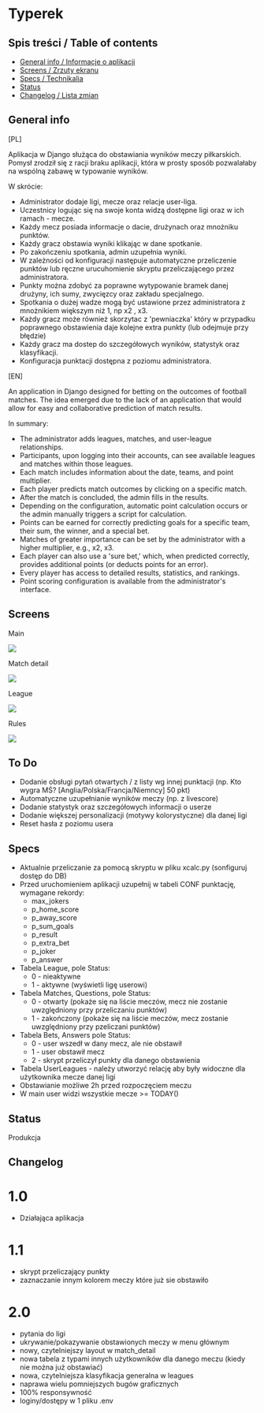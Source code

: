 # Typerek

## Spis treści / Table of contents
* [General info / Informacje o aplikacji](#general-info)
* [Screens / Zrzuty ekranu](#screens)
* [Specs / Technikalia](#specs)
* [Status](#status)
* [Changelog / Lista zmian](#changelog)


## General info
[PL]

Aplikacja w Django służąca do obstawiania wyników meczy piłkarskich. Pomysł zrodził się z racji braku aplikacji, która w prosty sposób pozwalałaby na wspólną zabawę w typowanie wyników. 

W skrócie:
* Administrator dodaje ligi, mecze oraz relacje user-liga.
* Uczestnicy logując się na swoje konta widzą dostępne ligi oraz w ich ramach - mecze.
* Każdy mecz posiada informacje o dacie, drużynach oraz mnożniku punktów.
* Każdy gracz obstawia wyniki klikając w dane spotkanie.
* Po zakończeniu spotkania, admin uzupełnia wyniki.
* W zależności od konfiguracji następuje automatyczne przeliczenie punktów lub ręczne urucuhomienie skryptu przeliczającego przez administratora.
* Punkty można zdobyć za poprawne wytypowanie bramek danej drużyny, ich sumy, zwycięzcy oraz zakładu specjalnego.
* Spotkania o dużej wadze mogą być ustawione przez administratora z mnożnikiem większym niż 1, np x2 , x3.
* Każdy gracz może również skorzytac z 'pewniaczka' który w przypadku poprawnego obstawienia daje kolejne extra punkty (lub odejmuje przy błędzie)
* Każdy gracz ma dostep do szczegółowych wyników, statystyk oraz klasyfikacji.
* Konfiguracja punktacji dostępna z poziomu administratora.

[EN]

An application in Django designed for betting on the outcomes of football matches. The idea emerged due to the lack of an application that would allow for easy and collaborative prediction of match results.

In summary:

* The administrator adds leagues, matches, and user-league relationships.
* Participants, upon logging into their accounts, can see available leagues and matches within those leagues.
* Each match includes information about the date, teams, and point multiplier.
* Each player predicts match outcomes by clicking on a specific match.
* After the match is concluded, the admin fills in the results.
* Depending on the configuration, automatic point calculation occurs or the admin manually triggers a script for calculation.
* Points can be earned for correctly predicting goals for a specific team, their sum, the winner, and a special bet.
* Matches of greater importance can be set by the administrator with a higher multiplier, e.g., x2, x3.
* Each player can also use a 'sure bet,' which, when predicted correctly, provides additional points (or deducts points for an error).
* Every player has access to detailed results, statistics, and rankings.
* Point scoring configuration is available from the administrator's interface.
	
## Screens

Main

![](https://i.ibb.co/wY8nqT2/main.png)

Match detail

![](https://i.ibb.co/Bqmb2M3/match-detail.png)

League

![](https://i.ibb.co/Y3s9HRY/league.png)

Rules

![](https://i.ibb.co/Q6VqjB7/rules.png)

## To Do
* Dodanie obsługi pytań otwartych / z listy wg innej punktacji (np. Kto wygra MŚ? [Anglia/Polska/Francja/Niemncy] 50 pkt)
* Automatyczne uzupełnianie wyników meczy (np. z livescore)
* Dodanie statystyk oraz szczegółowych informacji o userze
* Dodanie większej personalizacji (motywy kolorystyczne) dla danej ligi
* Reset hasła z poziomu usera
	
## Specs
* Aktualnie przeliczanie za pomocą skryptu w pliku xcalc.py (sonfiguruj dostęp do DB)
* Przed uruchomieniem aplikacji uzupełnij w tabeli CONF punktację, wymagane rekordy:
  * max_jokers
  * p_home_score
  * p_away_score
  * p_sum_goals
  * p_result
  * p_extra_bet
  * p_joker
  * p_answer
* Tabela League, pole Status:
  * 0 - nieaktywne
  * 1 - aktywne (wyświetli ligę userowi)
* Tabela Matches, Questions, pole Status:
  * 0 - otwarty (pokaże się na liście meczów, mecz nie zostanie uwzględniony przy przeliczaniu punktów)
  * 1 - zakończony  (pokaże się na liście meczów, mecz zostanie uwzględniony przy pzeliczani punktów)
* Tabela Bets, Answers pole Status:
  * 0 - user wszedł w dany mecz, ale nie obstawił
  * 1 - user obstawił mecz
  * 2 - skrypt przeliczył punkty dla danego obstawienia
* Tabela UserLeagues - należy utworzyć relację aby były widoczne dla użytkownika mecze danej ligi
* Obstawianie możliwe 2h przed rozpoczęciem meczu
* W main user widzi wszystkie mecze >= TODAY()

## Status
Produkcja

## Changelog
# 1.0
* Działająca aplikacja

# 1.1
* skrypt przeliczający punkty
* zaznaczanie innym kolorem meczy które już sie obstawiło

# 2.0
* pytania do ligi
* ukrywanie/pokazywanie obstawionych meczy w menu głównym
* nowy, czytelniejszy layout w match_detail
* nowa tabela z typami innych użytkowników dla danego meczu (kiedy nie można już obstawiać)
* nowa, czytelniejsza klasyfikacja generalna w leagues
* naprawa wielu pomniejszych bugów graficznych
* 100% responsywność
* loginy/dostępy w 1 pliku .env
